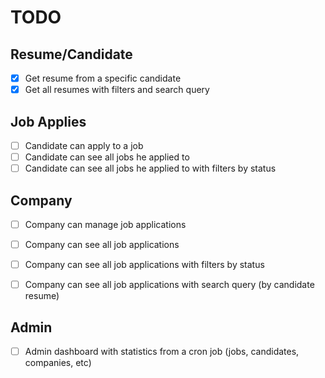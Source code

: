 # TODO

## Resume/Candidate
- [x] Get resume from a specific candidate
- [x] Get all resumes with filters and search query

## Job Applies
- [ ] Candidate can apply to a job
- [ ] Candidate can see all jobs he applied to
- [ ] Candidate can see all jobs he applied to with filters by status

## Company
- [ ] Company can manage job applications
- [ ] Company can see all job applications
- [ ] Company can see all job applications with filters by status
- [ ] Company can see all job applications with search query (by candidate resume)


## Admin
- [ ] Admin dashboard with statistics from a cron job (jobs, candidates, companies, etc)